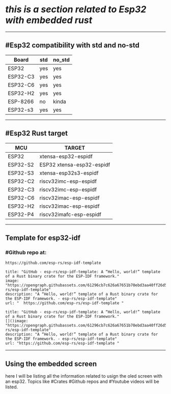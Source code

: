 # __*this is a section related to Esp32 with embedded rust*__ 


---
## #Esp32 compatibility with std and no-std


| Board<br>    | std | no_std |
| ------------ | --- | ------ |
| ESP32        | yes | yes    |
| ESP32-C3     | yes | yes    |
| ESP32-C6     | yes | yes    |
| ESP32-H2<br> | yes | yes    |
| ESP-8266     | no  | kinda  |
| ESP32-s3     | yes | yes    |

---

## #Esp32  Rust target

| MCU       | TARGET                        |
| --------- | ----------------------------- |
| ESP32<br> | xtensa-esp32-espidf           |
| ESP32-S2  | ESP32	xtensa-esp32-espidf<br> |
| ESP32-S3  | xtensa-esp32s3-espidf         |
| ESP32-C2  | riscv32imc-esp-espidf         |
| ESP32-C3  | riscv32imc-esp-espidf         |
| ESP32-C6  | riscv32imac-esp-espidf        |
| ESP32-H2  | riscv32imac-esp-espidf        |
| ESP32-P4  | riscv32imafc-esp-espidf       |

---
## Template for esp32-idf
### #Github   repo at:
	https://github.com/esp-rs/esp-idf-template 
```embed
title: "GitHub - esp-rs/esp-idf-template: A “Hello, world!” template of a Rust binary crate for the ESP-IDF framework."
image: "https://opengraph.githubassets.com/61296cb7c626a67651b70ebd3aa40ff26d528ad4bfba6808dd4622b1bfd0fe56/esp-rs/esp-idf-template"
description: "A “Hello, world!” template of a Rust binary crate for the ESP-IDF framework. - esp-rs/esp-idf-template"
url: "	https://github.com/esp-rs/esp-idf-template "
```
```embed
title: "GitHub - esp-rs/esp-idf-template: A “Hello, world!” template of a Rust binary crate for the ESP-IDF framework."
[]()image: "https://opengraph.githubassets.com/61296cb7c626a67651b70ebd3aa40ff26d528ad4bfba6808dd4622b1bfd0fe56/esp-rs/esp-idf-template"
description: "A “Hello, world!” template of a Rust binary crate for the ESP-IDF framework. - esp-rs/esp-idf-template"
url: "https://github.com/esp-rs/esp-idf-template "
```


---
## __Using the embedded screen__

here I will be listing all the information related to usign the oled screen with an esp32. 
Topics like #Crates #Github repos and #Youtube  videos will be listed.

